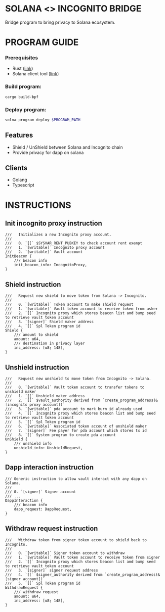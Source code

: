 # SOLANA <> INCOGNITO BRIDGE
Bridge program to bring privacy to Solana ecosystem.

# PROGRAM GUIDE

### Prerequisites
- Rust ([link](https://doc.rust-lang.org/cargo/getting-started/installation.html))
- Solana client tool ([link](https://docs.solana.com/cli/install-solana-cli-tools)) 

### Build program:

```sh
cargo build-bpf 
```

### Deploy program:

```sh
solna program deploy $PROGRAM_PATH
```

## Features

- Shield / UnShield between Solana and Incognito chain
- Provide privacy for dapp on solana

## Clients

- Golang 
- Typescript

# INSTRUCTIONS

## Init incognito proxy instruction

    ///   Initializes a new Incognito proxy account.
    ///
    ///   0. `[]` $SYSVAR_RENT_PUBKEY to check account rent exempt
    ///   1. `[writable]` Incognito proxy account
    ///   2. `[writable]` Vault account
    InitBeacon {
        /// beacon info
        init_beacon_info: IncognitoProxy,
    }

## Shield instruction

    ///   Request new shield to move token from Solana -> Incognito.
    ///
    ///   0. `[writable]` Token account to make shield request
    ///   1. `[writable]` Vault token account to receive token from asker
    ///   2. `[]` Incognito proxy which stores beacon list and bump seed to retrieve vault token account
    ///   3. `[signer]` Shield maker address
    ///   4. `[]` Spl Token program id
    Shield {
        /// amount to shield
        amount: u64,
        /// destination in privacy layer
        inc_address: [u8; 148],
    }

## Unshield instruction

    ///   Request new unshield to move token from Incognito -> Solana.
    ///
    ///   0. `[writable]` Vault token account to transfer tokens to unshield maker
    ///   1. `[]` Unshield maker address
    ///   2. `[]` $vault_authority derived from `create_program_address(&[incognito proxy account])`
    ///   3. `[writable]` pda account to mark burn id already used
    ///   4. `[]` Incognito proxy which stores beacon list and bump seed to retrieve vault token account
    ///   5. `[]` Spl Token program id
    ///   6. `[writable]` Associated token account of unshield maker
    ///   7. `[signer]` Fee payer for pda account which stores tx id
    ///   8. `[]` System program to create pda account
    UnShield {
        /// unshield info
        unshield_info: UnshieldRequest,
    }

## Dapp interaction instruction

    /// Generic instruction to allow vault interact with any dapp on Solana.
    ///
    /// 0. `[signer]` Signer account
    /// ...
    DappInteraction {
        /// beacon info
        dapp_request: DappRequest,
    }

## Withdraw request instruction

    ///   Withdraw token from signer token account to shield back to Incognito.
    ///
    ///   0. `[writable]` Signer token account to withdraw
    ///   1. `[writable]` Vault token account to receive token from signer
    ///   2. `[]` Incognito proxy which stores beacon list and bump seed to retrieve vault token account
    ///   3. `[signer]` signer request address
    ///   4. `[]` $signer_authority derived from `create_program_address(&[signer account])`
    ///   5. `[]` Spl Token program id
    WithdrawRequest {
        /// withdraw request
        amount: u64,
        inc_address: [u8; 148],
    }
